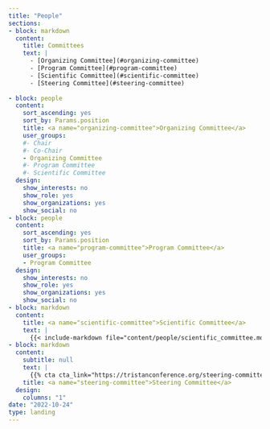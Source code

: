 ```yaml
---
title: "People"
sections:
- block: markdown
  content:
    title: Committees
    text: |
      - [Organizing Committee](#organizing-committee)
      - [Program Committee](#program-committee)
      - [Scientific Committee](#scientific-committee)
      - [Steering Committee](#steering-committee)
      
- block: people
  content:
    sort_ascending: yes
    sort_by: Params.position
    title: <a name="organizing-committee">Organizing Committee</a>
    user_groups:
    #- Chair
    #- Co-Chair
    - Organizing Committee
    #- Program Committee
    #- Scientific Committee
  design:
    show_interests: no
    show_role: yes
    show_organizations: yes
    show_social: no
- block: people
  content:
    sort_ascending: yes
    sort_by: Params.position
    title: <a name="program-committee">Program Committee</a>
    user_groups:
    - Program Committee
  design:
    show_interests: no
    show_role: yes
    show_organizations: yes
    show_social: no
- block: markdown
  content:
    title: <a name="scientific-committee">Scientific Committee</a>
    text: |
      {{< include-markdown file="content/people/scientific_committee.md" >}}
- block: markdown
  content:
    subtitle: null
    text: |
      {{% cta cta_link="https://tristanconference.org/steering-committee" cta_text="Link to TRISTAN general webpage" %}}
    title: <a name="steering-committee">Steering Committee</a>
  design:
    columns: "1"
date: "2022-10-24"
type: landing
---
```

